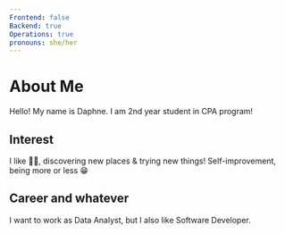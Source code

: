 ```yaml
---
Frontend: false
Backend: true
Operations: true
pronouns: she/her
---
```


# About Me
Hello! My name is Daphne. I am 2nd year student in CPA program!

## Interest
I like 🍣🧋, discovering new places & trying new things! 
Self-improvement, being more or less 😁

## Career and whatever
I want to work as Data Analyst, but I also like Software Developer.


